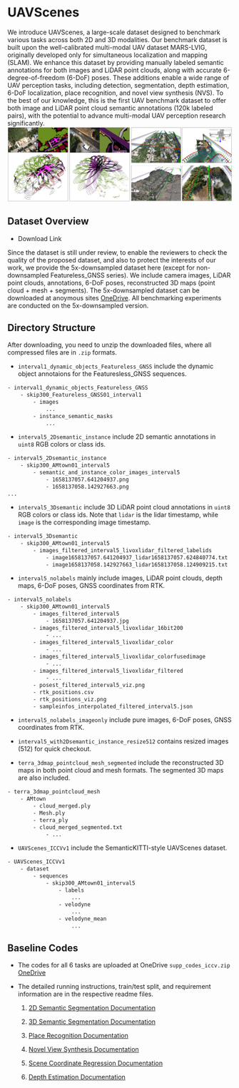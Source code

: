 

# UAVScenes 
We introduce UAVScenes, a large-scale dataset designed to benchmark various tasks across both 2D and 3D modalities.
Our benchmark dataset is built upon the well-calibrated multi-modal UAV dataset MARS-LVIG, originally developed only for simultaneous localization and mapping (SLAM). We enhance this dataset by providing manually labeled semantic annotations for both images and LiDAR point clouds, along with accurate 6-degree-of-freedom (6-DoF) poses. These additions enable a wide range of UAV perception tasks, including detection, segmentation, depth estimation, 6-DoF localization, place recognition, and novel view synthesis (NVS). To the best of our knowledge, this is the first UAV benchmark dataset to offer both image and LiDAR point cloud semantic annotations (120k labeled pairs), with the potential to advance multi-modal UAV perception research significantly. 
![pic](./pics/supp_demo.png)



## Dataset Overview
- Download Link

Since the dataset is still under review, to enable the reviewers to check the quality of the proposed dataset, and also to protect the interests of our work, we provide the 5x-downsampled dataset here (except for non-downsampled Featureless_GNSS series). We include camera images, LiDAR point clouds, annotations, 6-DoF poses, reconstructed 3D maps (point cloud + mesh + segments).
The 5x-downsampled dataset can be downloaded at 
anoymous sites [OneDrive](https://suppsupp321-my.sharepoint.com/:f:/g/personal/suppsupp321_suppsupp321_onmicrosoft_com/Emby2Ouvp1lOt-FDY74i13UBoWrrNRUxbTHv9AxEiv_4ow?e=ZqF16s). All benchmarking experiments are conducted on the 5x-downsampled version.





## Directory Structure

After downloading, you need to unzip the downloaded files, where all compressed files are in `.zip` formats.

- `interval1_dynamic_objects_Featureless_GNSS` include the dynamic object annotaions for the Featuresless_GNSS sequences.
```
- interval1_dynamic_objects_Featureless_GNSS
    - skip300_Featureless_GNSS01_interval1
        - images
            ...
        - instance_semantic_masks
            ...
```

- `interval5_2Dsemantic_instance` include 2D semantic annotations in `uint8` RGB colors or class ids.
```
- interval5_2Dsemantic_instance
    - skip300_AMtown01_interval5
        - semantic_and_instance_color_images_interval5
            - 1658137057.641204937.png
            - 1658137058.142927663.png
...
```

- `interval5_3Dsemantic` include 3D LiDAR point cloud annotations in `uint8` RGB colors or class ids. Note that `lidar` is the lidar timestamp, while `image` is the corresponding image timestamp. 
```
- interval5_3Dsemantic
    - skip300_AMtown01_interval5
        - images_filtered_interval5_livoxlidar_filtered_labelids
            - image1658137057.641204937_lidar1658137057.624840774.txt
            - image1658137058.142927663_lidar1658137058.124909215.txt
```

- `interval5_nolabels` mainly include images, LiDAR point clouds, depth maps, 6-DoF poses, GNSS coordinates from RTK.
```
- interval5_nolabels
    - skip300_AMtown01_interval5
        - images_filtered_interval5
            - 1658137057.641204937.jpg
        - images_filtered_interval5_livoxlidar_16bit200
            - ...
        - images_filtered_interval5_livoxlidar_color
            - ...
        - images_filtered_interval5_livoxlidar_colorfusedimage
            - ...
        - images_filtered_interval5_livoxlidar_filtered
            - ...
        - posest_filtered_interval5_viz.png
        - rtk_positions.csv
        - rtk_positions_viz.png
        - sampleinfos_interpolated_filtered_interval5.json
```

- `interval5_nolabels_imageonly` include pure images, 6-DoF poses, GNSS coordinates from RTK.

- `interval5_with2Dsemantic_instance_resize512` contains resized images (512) for quick checkout.



- `terra_3dmap_pointcloud_mesh_segmented` include the reconstructed 3D maps in both point cloud and mesh formats. The segmented 3D maps are also included.
```
- terra_3dmap_pointcloud_mesh
    - AMtown
        - cloud_merged.ply
        - Mesh.ply
        - terra_ply
        - cloud_merged_segmented.txt
            - ...
```

- `UAVScenes_ICCVv1` include the SemanticKITTI-style UAVScenes dataset.
```
- UAVScenes_ICCVv1
    - dataset 
        - sequences
            - skip300_AMtown01_interval5
                - labels
                    ...
                - velodyne
                    ...
                - velodyne_mean
                    ...
``` 



## Baseline Codes
- The codes for all 6 tasks are uploaded at OneDrive `supp_codes_iccv.zip` [OneDrive](https://suppsupp321-my.sharepoint.com/:f:/g/personal/suppsupp321_suppsupp321_onmicrosoft_com/Emby2Ouvp1lOt-FDY74i13UBoWrrNRUxbTHv9AxEiv_4ow?e=ZqF16s)

- The detailed running instructions, train/test split, and requirement information are in the respective readme files. 
    1. [2D Semantic Segmentation Documentation](./README1_2DSemantic.md)

    2. [3D Semantic Segmentation Documentation](./README2_3DSemantic.md)

    3. [Place Recognition Documentation](./README3_PlaceRecognition.md)

    4. [Novel View Synthesis Documentation](./README4_NovelViewSynthesis.md)

    5. [Scene Coordinate Regression Documentation](./README5_SceneCoordinateRegression.md)

    6. [Depth Estimation Documentation](./README6_DepthEstimation.md)



